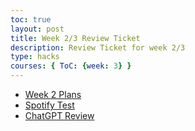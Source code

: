 ```yaml
---
toc: true
layout: post
title: Week 2/3 Review Ticket
description: Review Ticket for week 2/3
type: hacks
courses: { ToC: {week: 3} }
---
```



- [Week 2 Plans](https://toby-leeder.github.io/CSABlog//2023/08/28/Week-2-plans.html)
- [Spotify Test](https://toby-leeder.github.io/CSABlog//2023/09/05/Spotify-Api.html)
- [ChatGPT Review](https://toby-leeder.github.io/CSABlog//2023/09/07/ChatGPT-Code-Review_IPYNB_2_.html)